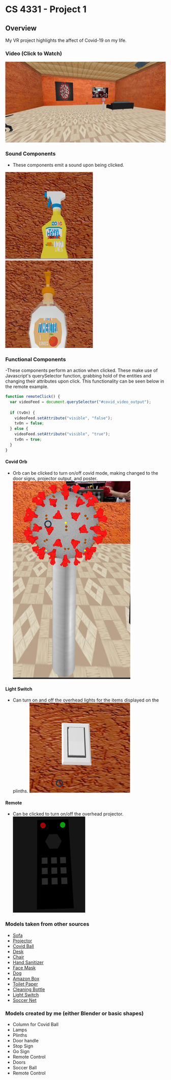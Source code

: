 # CS 4331 - Project 1

## Overview

My VR project highlights the affect of Covid-19 on my life.

### Video (Click to Watch)

[![Video](images/video_cover.png)](https://youtu.be/mSrkglReQMw "VR Demo")

### Sound Components

- These components emit a sound upon being clicked.

![Spray Bottle](images/sprayBottle.png)
![Hand Sanitizer](images/handSanitizer.png)

### Functional Components

-These components perform an action when clicked. These make use of Javascript's querySelector function, grabbing hold of the entities and changing their attributes upon click. This functionality can be seen below in the remote example.

```javascript
function remoteClick() {
  var videoFeed = document.querySelector("#covid_video_output");

  if (tvOn) {
    videoFeed.setAttribute("visible", "false");
    tvOn = false;
  } else {
    videoFeed.setAttribute("visible", "true");
    tvOn = true;
  }
}
```

#### Covid Orb

- Orb can be clicked to turn on/off covid mode, making changed to the door signs, projector output, and poster.
  ![Covid Orb](images/covidOrb.png)

#### Light Switch

- Can turn on and off the overhead lights for the items displayed on the plinths.
  ![Light Switch](images/lightSwitch.png)

#### Remote

- Can be clicked to turn on/off the overhead projector.
  ![Remote](images/remote.png)

### Models taken from other sources

- [Sofa](https://poly.google.com/view/7Q_Ab2HLll1)
- [Projector](https://poly.google.com/view/4oVHZbDvwV8)
- [Covid Ball](https://sketchfab.com/3d-models/coronavirus-covid-19-virus-991102145c294fe4b633faecc23f3799)
- [Desk](https://sketchfab.com/3d-models/low-poly-gaming-desk-6f1bc394de704e488d44e77134f23993)
- [Chair](https://sketchfab.com/3d-models/boutique-office-chair-black-205890-ad9904fb0cf64297b10feea31faae21e)
- [Hand Sanitizer](https://poly.google.com/view/8vVKgLRyRYe)
- [Face Mask](https://poly.google.com/view/8ABOEoG76Z6)
- [Dog](https://sketchfab.com/3d-models/dog-5e62ac5714aa44eda8b38adca4a9641b)
- [Amazon Box](https://sketchfab.com/3d-models/amazon-prime-shipping-box-0641e66ea33c415694cf84f786178960)
- [Toilet Paper](https://poly.google.com/view/3fTwIG4NTg3)
- [Cleaning Bottle](https://poly.google.com/view/bnAE4wYavQQ)
- [Light Switch](https://poly.google.com/view/drzI0Tg_uKT)
- [Soccer Net](https://poly.google.com/view/590FRI8s976)

### Models created by me (either Blender or basic shapes)

- Column for Covid Ball
- Lamps
- Plinths
- Door handle
- Stop Sign
- Go Sign
- Remote Control
- Doors
- Soccer Ball
- Remote Control
